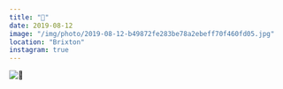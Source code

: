 ```yaml
---
title: "🍷"
date: 2019-08-12
image: "/img/photo/2019-08-12-b49872fe283be78a2ebeff70f460fd05.jpg"
location: "Brixton"
instagram: true
---
```


![🍷](/img/photo/2019-08-12-b49872fe283be78a2ebeff70f460fd05.jpg)
